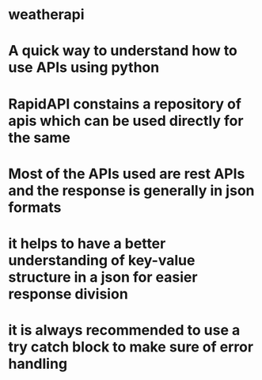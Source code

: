 # weatherapi
# A quick way to understand how to use APIs using python
# RapidAPI constains a repository of apis which can be used directly for the same
# Most of the APIs used are rest APIs and the response is generally in json formats
# it helps to have a better understanding of key-value structure in a json for easier response division
# it is always recommended to use a try catch block to make sure of error handling
